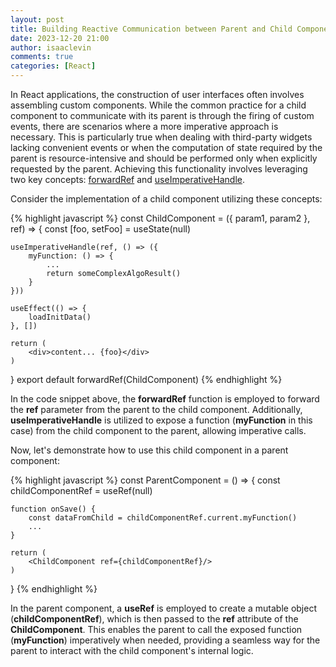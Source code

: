 ```yaml
---
layout: post
title: Building Reactive Communication between Parent and Child Components in React
date: 2023-12-20 21:00
author: isaaclevin
comments: true
categories: [React]
---
```

In React applications, the construction of user interfaces often involves assembling custom components. 
While the common practice for a child component to communicate with its parent is through the firing of custom events, 
there are scenarios where a more imperative approach is necessary. This is particularly true when dealing with third-party 
widgets lacking convenient events or when the computation of state required by the parent is resource-intensive and 
should be performed only when explicitly requested by the parent. Achieving this functionality involves leveraging two key concepts: 
[forwardRef](https://react.dev/reference/react/forwardRef) and [useImperativeHandle](https://react.dev/reference/react/useImperativeHandle).

Consider the implementation of a child component utilizing these concepts:

{% highlight javascript %}
const ChildComponent = ({
    param1,
    param2
}, ref) => {
    const [foo, setFoo] = useState(null)

    useImperativeHandle(ref, () => ({
        myFunction: () => {
            ...
            return someComplexAlgoResult()
        }
    }))

    useEffect(() => {
        loadInitData()
    }, [])

    return (
        <div>content... {foo}</div>
    )
}
export default forwardRef(ChildComponent)
{% endhighlight %}

In the code snippet above, the **forwardRef** function is employed to forward the **ref** parameter from the parent to the child component. 
Additionally, **useImperativeHandle** is utilized to expose a function (**myFunction** in this case) from the child component to the parent, 
allowing imperative calls.

Now, let's demonstrate how to use this child component in a parent component:

{% highlight javascript %}
const ParentComponent = () => {
    const childComponentRef = useRef(null)
    
    function onSave() {
        const dataFromChild = childComponentRef.current.myFunction()
        ...
    }

    return (
        <ChildComponent ref={childComponentRef}/>
    )
}
{% endhighlight %}

In the parent component, a **useRef** is employed to create a mutable object (**childComponentRef**), 
which is then passed to the **ref** attribute of the **ChildComponent**. This enables the parent to call the exposed function (**myFunction**) 
imperatively when needed, providing a seamless way for the parent to interact with the child component's internal logic.